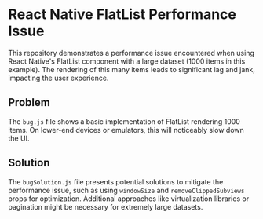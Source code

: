 # React Native FlatList Performance Issue

This repository demonstrates a performance issue encountered when using React Native's FlatList component with a large dataset (1000 items in this example).  The rendering of this many items leads to significant lag and jank, impacting the user experience.

## Problem

The `bug.js` file shows a basic implementation of FlatList rendering 1000 items.  On lower-end devices or emulators, this will noticeably slow down the UI.

## Solution

The `bugSolution.js` file presents potential solutions to mitigate the performance issue, such as using `windowSize` and `removeClippedSubviews` props for optimization.  Additional approaches like virtualization libraries or pagination might be necessary for extremely large datasets.
